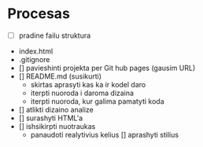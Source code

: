 # Procesas
-  [ ] pradine failu struktura
-  index.html
-  .gitignore
-  []  pavieshinti projekta per Git hub pages (gausim URL)
-  []  README.md (susikurti)
    -   skirtas aprasyti kas ka ir kodel daro
    -   iterpti nuoroda i daroma dizaina
    -   iterpti nuoroda, kur galima pamatyti koda
-  []  atlikti dizaino analize
-  []  surashyti HTML'a
-  []  ishsikirpti nuotraukas
    -   panaudoti realytivius kelius
   []  aprashyti stilius 

<!--
<nav>
<a href="#">Home</a>
<a href="#">Community</a>
<a href="#">#</a>
<a href="#">#</a>
<a href="#"></a>
</nav>
  <main><div>404</div></main>
</body>
</html>
<!DOCTYPE html>
<html lang="en">

<head>
    <meta charset="UTF-8">
    <meta http-equiv="X-UA-Compatible" content="IE=edge">
    <meta name="viewport" content="width=device-width, initial-scale=1.0">
    <title>Mergaite</title>
    <link rel="stylesheet" href="./main.css">
</head>

<body>
    <header>
        <img src="./logo.png" alt="Logo">
        <nav>
            <a href="#">Home</a>
            <a href="#">Tracks</a>
            <a href="#">Library</a>
            <a href="#">Community</a>
            <a href="#">Sign in</a>
        </nav>
    </header>
    <main>
        <div>
            <h1>404</h1>
            <p>The link is broken or the page has been moved.</p>
        </div>
        <img src="./mergina.png" alt="Liudnas veidelis ir mergina">
    </main>
</body>

</html>

-->

